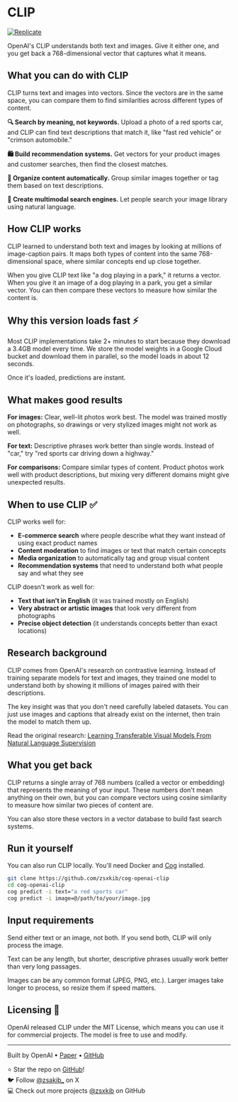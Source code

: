 # CLIP

[![Replicate](https://replicate.com/openai/clip/badge)](https://replicate.com/openai/clip)

OpenAI's CLIP understands both text and images. Give it either one, and you get back a 768-dimensional vector that captures what it means.

## What you can do with CLIP

CLIP turns text and images into vectors. Since the vectors are in the same space, you can compare them to find similarities across different types of content.

**🔍 Search by meaning, not keywords.** Upload a photo of a red sports car, and CLIP can find text descriptions that match it, like "fast red vehicle" or "crimson automobile."

**🛍️ Build recommendation systems.** Get vectors for your product images and customer searches, then find the closest matches.

**📁 Organize content automatically.** Group similar images together or tag them based on text descriptions.

**🔎 Create multimodal search engines.** Let people search your image library using natural language.

## How CLIP works

CLIP learned to understand both text and images by looking at millions of image-caption pairs. It maps both types of content into the same 768-dimensional space, where similar concepts end up close together.

When you give CLIP text like "a dog playing in a park," it returns a vector. When you give it an image of a dog playing in a park, you get a similar vector. You can then compare these vectors to measure how similar the content is.

## Why this version loads fast ⚡

Most CLIP implementations take 2+ minutes to start because they download a 3.4GB model every time. We store the model weights in a Google Cloud bucket and download them in parallel, so the model loads in about 12 seconds.

Once it's loaded, predictions are instant.

## What makes good results

**For images:** Clear, well-lit photos work best. The model was trained mostly on photographs, so drawings or very stylized images might not work as well.

**For text:** Descriptive phrases work better than single words. Instead of "car," try "red sports car driving down a highway."

**For comparisons:** Compare similar types of content. Product photos work well with product descriptions, but mixing very different domains might give unexpected results.

## When to use CLIP ✅

CLIP works well for:

- **E-commerce search** where people describe what they want instead of using exact product names
- **Content moderation** to find images or text that match certain concepts
- **Media organization** to automatically tag and group visual content
- **Recommendation systems** that need to understand both what people say and what they see

CLIP doesn't work as well for:

- **Text that isn't in English** (it was trained mostly on English)
- **Very abstract or artistic images** that look very different from photographs  
- **Precise object detection** (it understands concepts better than exact locations)

## Research background

CLIP comes from OpenAI's research on contrastive learning. Instead of training separate models for text and images, they trained one model to understand both by showing it millions of images paired with their descriptions.

The key insight was that you don't need carefully labeled datasets. You can just use images and captions that already exist on the internet, then train the model to match them up.

Read the original research: [Learning Transferable Visual Models From Natural Language Supervision](https://arxiv.org/abs/2103.00020)

## What you get back

CLIP returns a single array of 768 numbers (called a vector or embedding) that represents the meaning of your input. These numbers don't mean anything on their own, but you can compare vectors using cosine similarity to measure how similar two pieces of content are.

You can also store these vectors in a vector database to build fast search systems.

## Run it yourself

You can also run CLIP locally. You'll need Docker and [Cog](https://cog.run) installed.

```bash
git clone https://github.com/zsxkib/cog-openai-clip
cd cog-openai-clip
cog predict -i text="a red sports car"
cog predict -i image=@/path/to/your/image.jpg
```

## Input requirements

Send either text or an image, not both. If you send both, CLIP will only process the image.

Text can be any length, but shorter, descriptive phrases usually work better than very long passages.

Images can be any common format (JPEG, PNG, etc.). Larger images take longer to process, so resize them if speed matters.

## Licensing 📄

OpenAI released CLIP under the MIT License, which means you can use it for commercial projects. The model is free to use and modify.

---

Built by OpenAI • [Paper](https://arxiv.org/abs/2103.00020) • [GitHub](https://github.com/openai/CLIP)

⭐ Star the repo on [GitHub](https://github.com/openai/CLIP)!  
🐦 Follow [@zsakib_](https://twitter.com/zsakib_) on X  
💻 Check out more projects [@zsxkib](https://github.com/zsxkib) on GitHub
